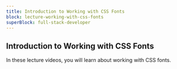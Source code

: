 ```yaml
---
title: Introduction to Working with CSS Fonts
block: lecture-working-with-css-fonts
superBlock: full-stack-developer
---
```


## Introduction to Working with CSS Fonts

In these lecture videos, you will learn about working with CSS fonts.
